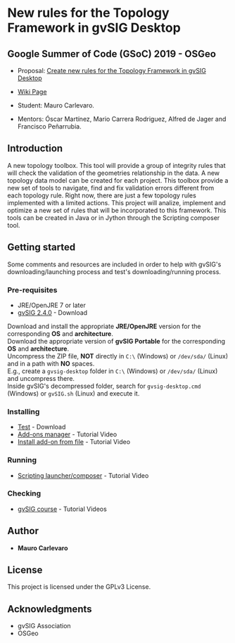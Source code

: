 # New rules for the Topology Framework in gvSIG Desktop 
## Google Summer of Code (GSoC) 2019 - OSGeo

* Proposal: [Create new rules for the Topology Framework in gvSIG Desktop](https://wiki.osgeo.org/wiki/GvSIG_GSoC_2019_Ideas)

* [Wiki Page](https://wiki.osgeo.org/wiki/New_rules_for_the_Topology_Framework_in_gvSIG_Desktop#References)

* Student: Mauro Carlevaro.
* Mentors: Óscar Martínez, Mario Carrera Rodriguez, Alfred de Jager and Francisco Peñarrubia.

## Introduction
A new topology toolbox. This tool will provide a group of integrity rules that will check the validation of the geometries relationship in the data. A new topology data model can be created for each project. This toolbox provide a new set of tools to navigate, find and fix validation errors different from each topology rule. Right now, there are just a few topology rules implemented with a limited actions. This project will analize, implement and optimize a new set of rules that will be incorporated to this framework. This tools can be created in Java or in Jython through the Scripting composer tool.

## Getting started

Some comments and resources are included in order to help with gvSIG's downloading/launching process and test's downloading/running process.

### Pre-requisites

* JRE/OpenJRE 7 or later
* [gvSIG 2.4.0](http://www.gvsig.com/en/products/gvsig-desktop/downloads) - Download

Download and install the appropriate **JRE/OpenJRE** version for the corresponding **OS** and **architecture**.  
Download the appropriate version of **gvSIG Portable** for the corresponding **OS** and **architecture**.  
Uncompress the ZIP file, **NOT** directly in ```C:\``` (Windows) or ```/dev/sda/``` (Linux) and in a path with **NO** spaces.  
E.g., create a ```gvsig-desktop``` folder in ```C:\``` (Windows) or ```/dev/sda/``` (Linux) and uncompress there.  
Inside gvSIG's decompressed folder, search for ```gvsig-desktop.cmd``` (Windows) or ```gvSIG.sh``` (Linux) and execute it.

### Installing

* [Test](https://github.com/Maureque/GSoC_2019/) - Download
* [Add-ons manager](https://www.youtube.com/watch?v=PrGhD9qm8ok) - Tutorial Video
* [Install add-on from file](https://www.youtube.com/watch?v=2kcNanjW5Y8) - Tutorial Video

### Running

* [Scripting launcher/composer](https://www.youtube.com/watch?v=ea5ZjpIEHaE) - Tutorial Video
 
### Checking

* [gvSIG course](https://www.youtube.com/playlist?list=PLTwZbMzUIxFINjiceQ4yTauymW9d0jYVh) - Tutorial Videos

## Author

* **Mauro Carlevaro**

## License

This project is licensed under the GPLv3 License.

## Acknowledgments

* gvSIG Association
* OSGeo
